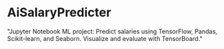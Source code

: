 # AiSalaryPredicter
 "Jupyter Notebook ML project: Predict salaries using TensorFlow, Pandas, Scikit-learn, and Seaborn. Visualize and evaluate with TensorBoard."
